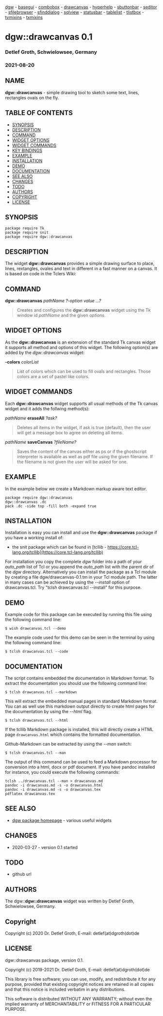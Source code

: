 [dgw](dgw.html) - 
[basegui](basegui.html) - 
[combobox](combobox.html) - 
[drawcanvas](drawcanvas.html) - 
[hyperhelp](hyperhelp.html) - 
[sbuttonbar](sbuttonbar.html) - 
[seditor](seditor.html) - 
[sfilebrowser](sfilebrowser.html) - 
[sfinddialog](sfinddialog.html) - 
[sqlview](sqlview.html) - 
[statusbar](statusbar.html) - 
[tablelist](tablelist.html) - 
[tlistbox](tlistbox.html) - 
[tvmixins](tvmixins.html) - 
[txmixins](txmixins.html) 

# dgw::drawcanvas 0.1
    
### Detlef Groth, Schwielowsee, Germany
    
### 2021-08-20


## NAME

**dgw::drawcanvas** - simple drawing tool to sketch some text, lines, rectangles ovals on the fly.

## <a name='toc'></a>TABLE OF CONTENTS

 - [SYNOPSIS](#synopsis)
 - [DESCRIPTION](#description)
 - [COMMAND](#command)
 - [WIDGET OPTIONS](#options)
 - [WIDGET COMMANDS](#commands)
 - [KEY BINDINGS](#bindings)
 - [EXAMPLE](#example)
 - [INSTALLATION](#install)
 - [DEMO](#demo)
 - [DOCUMENTATION](#docu)
 - [SEE ALSO](#see)
 - [CHANGES](#changes)
 - [TODO](#todo)
 - [AUTHORS](#authors)
 - [COPYRIGHT](#copyright)
 - [LICENSE](#license)
 
## <a name='synopsis'>SYNOPSIS</a>


    package require Tk
    package require snit
    package require dgw::drawcanvas


## <a name='description'>DESCRIPTION</a>

The widget **dgw::drawcanvas** provides a simple drawing surface to place, lines, rextangles, ovales and text
in different in a fast manner on a canvas. It is based on code in the Tclers Wiki: 

## <a name='command'>COMMAND</a>

**dgw::drawcanvas** *pathName ?-option value ...?*

> Creates and configures the **dgw::drawcanvas**  widget using the Tk window id _pathName_ and the given *options*. 
 
## <a name='options'>WIDGET OPTIONS</a>

As the **dgw::drawcanvas** is an extension of the standard Tk canvas widget 
it supports all method and options of this widget. 
The following option(s) are added by the *dgw::drawcanvas* widget:

__-colors__ _colorList_

> List of colors which can be used to fill ovals and rectangles. Those colors are a set of pastel like colors.

## <a name='commands'>WIDGET COMMANDS</a>

Each **dgw::drawcanvas** widget supports all usual methods of the Tk canvas widget and it adds the follwing method(s):

*pathName* **eraseAll** *?ask?*

> Deletes all items in the widget, if ask is true (default), then the user will get a message box to agree on deleting all items.

*pathName* **saveCanvas** *?fileName?*

> Saves the content of the canvas either as ps or if the ghostscript 
interpreter is available as well as pdf file using the given filename. If the filename is not given
 the user will be asked for one.

## <a name='example'>EXAMPLE</a>

In the example below we create a Markdown markup aware text editor.


    package require dgw::drawcanvas
    dgw::drawcanvas .dc
    pack .dc -side top -fill both -expand true


## <a name='install'>INSTALLATION</a>

Installation is easy you can install and use the **dgw::drawcanvas** package if you have a working install of:

- the snit package  which can be found in [tcllib - https://core.tcl-lang.org/tcllib](https://core.tcl-lang.org/tcllib)

For installation you copy the complete *dgw* folder into a path 
of your *auto_path* list of Tcl or you append the *auto_path* list with the parent dir of the *dgw* directory.
Alternatively you can install the package as a Tcl module by creating a file dgw/drawcanvas-0.1.tm in your Tcl module path.
The latter in many cases can be achieved by using the _--install_ option of drawcanvas.tcl. 
Try "tclsh drawcanvas.tcl --install" for this purpose.

## <a name='demo'>DEMO</a>

Example code for this package can  be executed by running this file using the following command line:


    $ wish drawcanvas.tcl --demo

The example code used for this demo can be seen in the terminal by using the following command line:


    $ tclsh drawcanvas.tcl --code

## <a name='docu'>DOCUMENTATION</a>

The script contains embedded the documentation in Markdown format. To extract the documentation you should use the following command line:


    $ tclsh drawcanvas.tcl --markdown


This will extract the embedded manual pages in standard Markdown format. You can as well use this markdown output directly to create html pages for the documentation by using the *--html* flag.


    $ tclsh drawcanvas.tcl --html


If the tcllib Markdown package is installed, this will directly create a HTML page `drawcanvas.html` 
which contains the formatted documentation. 

Github-Markdown can be extracted by using the *--man* switch:


    $ tclsh drawcanvas.tcl --man


The output of this command can be used to feed a Markdown processor for conversion into a 
html, docx or pdf document. If you have pandoc installed for instance, you could execute the following commands:


    tclsh ../drawcanvas.tcl --man > drawcanvas.md
    pandoc -i drawcanvas.md -s -o drawcanvas.html
    pandoc -i drawcanvas.md -s -o drawcanvas.tex
    pdflatex drawcanvas.tex


## <a name='see'>SEE ALSO</a>

- [dgw package homepage](https://chiselapp.com/user/dgroth/repository/tclcode/index) - various useful widgets

 
## <a name='changes'>CHANGES</a>

* 2020-03-27 - version 0.1 started

## <a name='todo'>TODO</a>

* github url

## <a name='authors'>AUTHORS</a>

The dgw::**dgw::drawcanvas** widget was written by Detlef Groth, Schwielowsee, Germany.

## <a name='copyright'>Copyright</a>

Copyright (c) 2020  Dr. Detlef Groth, E-mail: detlef(at)dgroth(dot)de

## <a name='license'>LICENSE</a>

dgw::drawcanvas package, version 0.1.

Copyright (c) 2019-2021  Dr. Detlef Groth, E-mail: detlef(at)dgroth(dot)de

This library is free software; you can use, modify, and redistribute it
for any purpose, provided that existing copyright notices are retained
in all copies and that this notice is included verbatim in any
distributions.

This software is distributed WITHOUT ANY WARRANTY; without even the
implied warranty of MERCHANTABILITY or FITNESS FOR A PARTICULAR PURPOSE.



